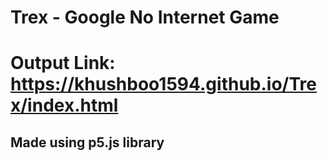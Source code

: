 # Trex - Google No Internet Game
# Output Link: https://khushboo1594.github.io/Trex/index.html
## Made using p5.js library
